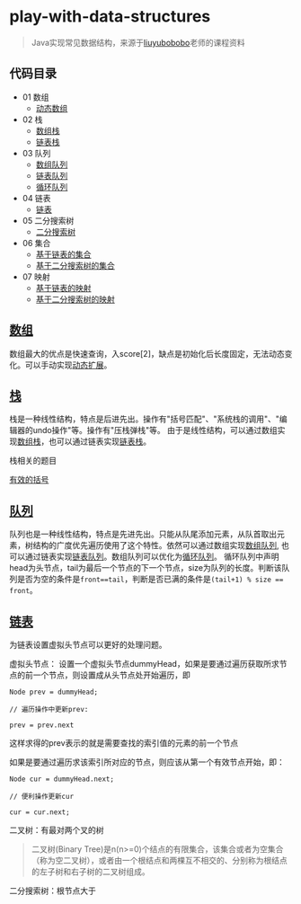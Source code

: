# play-with-data-structures

>Java实现常见数据结构，来源于[liuyubobobo](https://github.com/liuyubobobo/Play-with-Data-Structures)老师的课程资料

## 代码目录

- 01 数组
    - [动态数组](https://github.com/mohong/play-with-data-structures/blob/master/01_Array/src/Array.java)
- 02 栈
    - [数组栈](https://github.com/mohong/play-with-data-structures/blob/master/02_Stack/src/ArrayStack.java)
    - [链表栈](https://github.com/mohong/play-with-data-structures/blob/master/02_Stack/src/LinkedListStack.java)
- 03 队列
    - [数组队列](https://github.com/mohong/play-with-data-structures/blob/master/03_Queue/src/ArrayQueue.java)
    - [链表队列](https://github.com/mohong/play-with-data-structures/blob/master/03_Queue/src/LinkedListQueue.java)
    - [循环队列](https://github.com/mohong/play-with-data-structures/blob/master/03_Queue/src/LoopQueue.java)
- 04 链表
    - [链表](https://github.com/mohong/play-with-data-structures/blob/master/04_LinkedList/src/LinkedList.java)
- 05 二分搜索树
    - [二分搜索树](https://github.com/mohong/play-with-data-structures/blob/master/05_BST/src/BST.java)
- 06 集合
    - [基于链表的集合](https://github.com/mohong/play-with-data-structures/blob/master/06_Set/src/LinkedListSet.java)
    - [基于二分搜索树的集合](https://github.com/mohong/play-with-data-structures/blob/master/06_Set/src/BSTSet.java)
- 07 映射
    - [基于链表的映射](https://github.com/mohong/play-with-data-structures/blob/master/07_Map/src/LinkedListMap.java)
    - [基于二分搜索树的映射](https://github.com/mohong/play-with-data-structures/blob/master/07_Map/src/BSTMap.java)



## [数组](https://github.com/mohong/play-with-data-structures/blob/master/01_Array/src/Array.java)

数组最大的优点是快速查询，入score[2]，缺点是初始化后长度固定，无法动态变化。可以手动实现[动态扩展](https://github.com/mohong/play-with-data-structures/blob/master/01_Array/src/Array.java#L193)。

## [栈](https://github.com/mohong/play-with-data-structures/blob/master/02_Stack/src/Stack.java)

栈是一种线性结构，特点是后进先出。操作有"括号匹配"、"系统栈的调用"、"编辑器的undo操作"等。操作有"压栈弹栈"等。
由于是线性结构，可以通过数组实现[数组栈](https://github.com/mohong/play-with-data-structures/blob/master/02_Stack/src/ArrayStack.java)，也可以通过链表实现[链表栈](https://github.com/mohong/play-with-data-structures/blob/master/02_Stack/src/LinkedListStack.java)。

栈相关的题目

[有效的括号](https://github.com/mohong/leetcode-problems/tree/master/0020-Valid%20Parentheses/src)


## [队列](https://github.com/mohong/play-with-data-structures/blob/master/03_Queue/src/Queue.java)

队列也是一种线性结构，特点是先进先出。只能从队尾添加元素，从队首取出元素，树结构的广度优先遍历使用了这个特性。依然可以通过数组实现[数组队列](https://github.com/mohong/play-with-data-structures/blob/master/03_Queue/src/ArrayQueue.java), 也可以通过链表实现[链表队列](https://github.com/mohong/play-with-data-structures/blob/master/03_Queue/src/LinkedListQueue.java)。数组队列可以优化为[循环队列](https://github.com/mohong/play-with-data-structures/blob/master/03_Queue/src/LoopQueue.java)。
循环队列中声明head为头节点，tail为最后一个节点的下一个节点，size为队列的长度。判断该队列是否为空的条件是`front==tail`，判断是否已满的条件是`(tail+1) % size == front`。

## [链表](https://github.com/mohong/play-with-data-structures/blob/master/04_LinkedList/src/LinkedList.java)

为链表设置虚拟头节点可以更好的处理问题。

虚拟头节点：
设置一个虚拟头节点dummyHead，如果是要通过遍历获取所求节点的前一个节点，则设置成从头节点处开始遍历，即

```
Node prev = dummyHead;

// 遍历操作中更新prev: 

prev = prev.next

```

这样求得的prev表示的就是需要查找的索引值的元素的前一个节点

如果是要通过遍历求该索引所对应的节点，则应该从第一个有效节点开始，即：

```
Node cur = dummyHead.next;

// 便利操作更新cur

cur = cur.next;
```


二叉树：有最对两个叉的树

> 二叉树(Binary Tree)是n(n>=0)个结点的有限集合，该集合或者为空集合（称为空二叉树），或者由一个根结点和两棵互不相交的、分别称为根结点的左子树和右子树的二叉树组成。

二分搜索树：根节点大于
